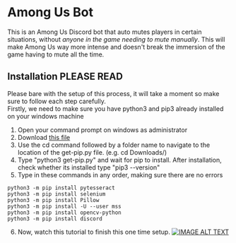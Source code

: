 # Among Us Bot

This is an Among Us Discord bot that auto mutes players in certain situations, without *anyone in the game needing to mute manually*. This will make Among Us way more intense and doesn't break the immersion of the game having to mute all the time.

## Installation PLEASE READ

Please bare with the setup of this process, it will take a moment so make sure to follow each step carefully. <br />
Firstly, we need to make sure you have python3 and pip3 already installed on your windows machine

1) Open your command prompt on windows as administrator
2) Download <a href="https://bootstrap.pypa.io/get-pip.py" download>this file</a>
3) Use the cd command followed by a folder name to navigate to the location of the get-pip.py file. (e.g. cd Downloads/)
4) Type "python3 get-pip.py" and wait for pip to install. After installation, check whether its installed type "pip3 --version"
5) Type in these commands in any order, making sure there are no errors

```
python3 -m pip install pytesseract
python3 -m pip install selenium
python3 -m pip install Pillow
python3 -m pip install -U --user mss
python3 -m pip install opencv-python
python3 -m pip install discord
```

6) Now, watch this tutorial to finish this one time setup.
[![IMAGE ALT TEXT](https://i.imgur.com/VgEd7qa.jpg)](https://www.youtube.com/watch?v=TrBBLbwmQic "AMONG US Discord Mute Bot [Download and Setup Tutorial]")

